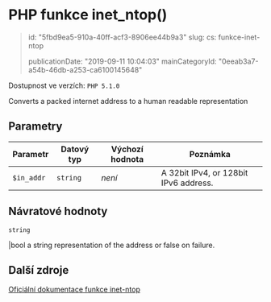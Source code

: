 PHP funkce inet_ntop()
======================

> id: "5fbd9ea5-910a-40ff-acf3-8906ee44b9a3"
> slug:
> 	cs: funkce-inet-ntop
>
> publicationDate: "2019-09-11 10:04:03"
> mainCategoryId: "0eeab3a7-a54b-46db-a253-ca6100145648"

Dostupnost ve verzích: `PHP 5.1.0`

Converts a packed internet address to a human readable representation


Parametry
--------------

| Parametr | Datový typ | Výchozí hodnota | Poznámka |
|-----|-----|-----|-----|
| `$in_addr` | `string` | *není* | A 32bit IPv4, or 128bit IPv6 address. |


Návratové hodnoty
----------------

`string`

|bool a string representation of the address or false on failure.

Další zdroje
------------

[Oficiální dokumentace funkce inet-ntop](https://www.php.net/manual/en/function.inet-ntop.php)
